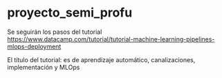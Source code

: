 # proyecto_semi_profu
Se seguirán los pasos del tutorial https://www.datacamp.com/tutorial/tutorial-machine-learning-pipelines-mlops-deployment

El título del tutorial: es de aprendizaje automático, canalizaciones, implementación y MLOps
